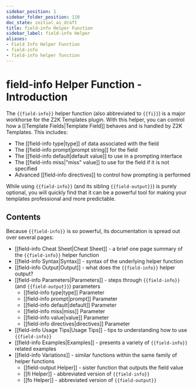```yaml
---
sidebar_position: 1
sidebar_folder_position: 110
doc_state: initial_ai_draft
title: field-info Helper Function
sidebar_label: field-info Helper
aliases:
- Field Info Helper Function
- field-info
- field-info helper function
---
```

# field-info Helper Function - Introduction

The `{{field-info}}` helper function (also abbreviated to `{{fi}}`) is a major workhorse for the Z2K Templates plugin. With this helper, you can control how a [[Template Fields|Template Field]] behaves and is handled by Z2K Templates. This includes:
- The [[field-info type|type]] of data associated with the field
- The [[field-info prompt|prompt string]] for the field 
- The [[field-info default|default value]] to use in a prompting interface
- The [[field-info miss|"miss" value]] to use for the field if it is not specified
- Advanced [[field-info directives]] to control how prompting is performed

While using `{{field-info}}` (and its sibling `{{field-output}}`) is purely optional, you will quickly find that it can be a powerful tool for making your templates professional and more predictable. 
## Contents

Because `{{field-info}}` is so powerful, its documentation is spread out over several pages:

- [[field-info Cheat Sheet|Cheat Sheet]] - a brief one page summary of the `{{field-info}}` helper function
- [[field-info Syntax|Syntax]] - syntax of the underlying helper function
- [[field-info Output|Output]] - what does the `{{field-info}}` helper output?
- [[field-info Parameters|Parameters]] - steps through `{{field-info}}` (and `{{field-output}}`) parameters
	- [[field-info type|type]] Parameter
	- [[field-info prompt|prompt]] Parameter
	- [[field-info default|default]] Parameter
	- [[field-info miss|miss]] Parameter
	- [[field-info value|value]] Parameter
	- [[field-info directives|directives]] Parameter
- [[field-info Usage Tips|Usage Tips]] - tips to understanding how to use `{{field-info}}`
- [[field-info Examples|Examples]] - presents a variety of `{{field-info}}` related examples
- [[field-info Variations]] - similar functions within the same family of helper functions
	- [[field-output Helper]] - sister function that outputs the field value 
	- [[fi Helper]] - abbreviated version of `{{field-info}}`
	- [[fo Helper]] - abbreviated version of `{{field-output}}`
